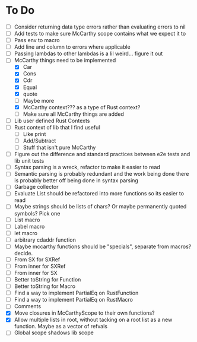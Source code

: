 # To Do
- [ ] Consider returning data type errors rather than evaluating errors to nil
- [ ] Add tests to make sure McCarthy scope contains what we expect it to
- [ ] Pass env to macro
- [ ] Add line and column to errors where applicable
- [ ] Passing lambdas to other lambdas is a lil weird... figure it out
- [ ] McCarthy things need to be implemented
    - [x] Car
    - [x] Cons
    - [x] Cdr
    - [x] Equal
    - [x] quote
    - [ ] Maybe more
    - [x] McCarthy context??? as a type of Rust context?
    - [ ] Make sure all McCarthy things are added
- [ ] Lib user defined Rust Contexts
- [ ] Rust context of lib that I find useful
    - [ ] Like print
    - [ ] Add/Subtract
    - [ ] Stuff that isn't pure McCarthy
- [ ] Figure out the difference and standard practices between e2e tests and lib unit tests
- [ ] Syntax parsing is a wreck, refactor to make it easier to read
- [ ] Semantic parsing is probably redundant and the work being done there is probably better off being done in syntax parsing
- [ ] Garbage collector
- [ ] Evaluate List should be refactored into more functions so its easier to read
- [ ] Maybe strings should be lists of chars? Or maybe permanently quoted symbols? Pick one
- [ ] List macro
- [ ] Label macro
- [ ] let macro
- [ ] arbitrary cdaddr function
- [ ] Maybe mccarthy functions should be "specials", separate from macros? decide.
- [ ] From SX for SXRef
- [ ] From inner for SXRef
- [ ] From inner for SX
- [ ] Better toString for Function
- [ ] Better toString for Macro
- [ ] Find a way to implement PartialEq on RustFunction
- [ ] Find a way to implement PartialEq on RustMacro
- [ ] Comments
- [x] Move closures in McCarthyScope to their own functions?
- [x] Allow multiple lists in root, without tacking on a root list as a new function. Maybe as a vector of refvals
- [ ] Global scope shadows lib scope
